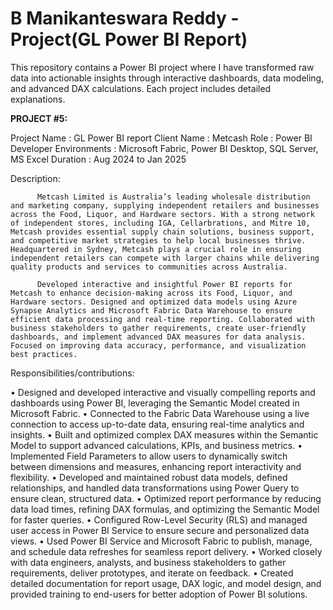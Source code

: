 # B Manikanteswara Reddy - Project(GL Power BI Report)
This repository contains a Power BI project where I have transformed raw data into actionable insights through interactive dashboards, data modeling, and advanced DAX calculations. Each project includes detailed explanations. 

**PROJECT #5:**

Project Name  : GL Power BI report
Client Name   : Metcash
Role	    : Power BI Developer
Environments  : Microsoft Fabric, Power BI Desktop, SQL Server, MS Excel
Duration      : Aug 2024 to Jan 2025

Description:

          Metcash Limited is Australia’s leading wholesale distribution and marketing company, supplying independent retailers and businesses across the Food, Liquor, and Hardware sectors. With a strong network of independent stores, including IGA, Cellarbrations, and Mitre 10, Metcash provides essential supply chain solutions, business support, and competitive market strategies to help local businesses thrive. Headquartered in Sydney, Metcash plays a crucial role in ensuring independent retailers can compete with larger chains while delivering quality products and services to communities across Australia.

          Developed interactive and insightful Power BI reports for Metcash to enhance decision-making across its Food, Liquor, and Hardware sectors. Designed and optimized data models using Azure Synapse Analytics and Microsoft Fabric Data Warehouse to ensure efficient data processing and real-time reporting. Collaborated with business stakeholders to gather requirements, create user-friendly dashboards, and implement advanced DAX measures for data analysis. Focused on improving data accuracy, performance, and visualization best practices.

Responsibilities/contributions: 

• Designed and developed interactive and visually compelling reports and dashboards using Power BI, leveraging the Semantic Model created in Microsoft Fabric.
• Connected to the Fabric Data Warehouse using a live connection to access up-to-date data, ensuring real-time analytics and insights.
• Built and optimized complex DAX measures within the Semantic Model to support advanced calculations, KPIs, and business metrics.
• Implemented Field Parameters to allow users to dynamically switch between dimensions and measures, enhancing report interactivity and flexibility.
• Developed and maintained robust data models, defined relationships, and handled data transformations using Power Query to ensure clean, structured data.
• Optimized report performance by reducing data load times, refining DAX formulas, and optimizing the Semantic Model for faster queries.
• Configured Row-Level Security (RLS) and managed user access in Power BI Service to ensure secure and personalized data views.
• Used Power BI Service and Microsoft Fabric to publish, manage, and schedule data refreshes for seamless report delivery.
• Worked closely with data engineers, analysts, and business stakeholders to gather requirements, deliver prototypes, and iterate on feedback.
• Created detailed documentation for report usage, DAX logic, and model design, and provided training to end-users for better adoption of Power BI solutions.   
